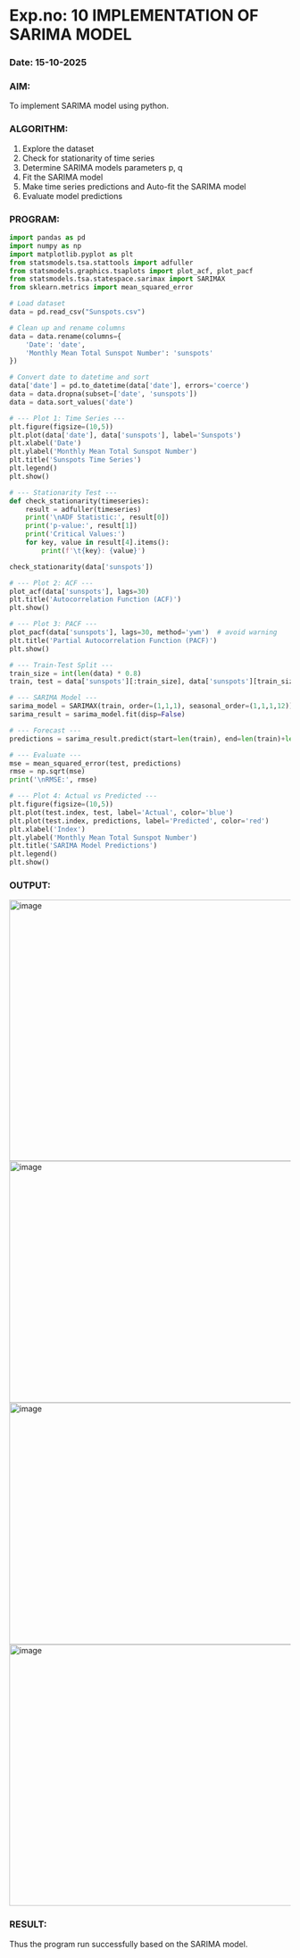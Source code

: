 # Exp.no: 10   IMPLEMENTATION OF SARIMA MODEL
### Date: 15-10-2025

### AIM:
To implement SARIMA model using python.
### ALGORITHM:
1. Explore the dataset
2. Check for stationarity of time series
3. Determine SARIMA models parameters p, q
4. Fit the SARIMA model
5. Make time series predictions and Auto-fit the SARIMA model
6. Evaluate model predictions
### PROGRAM:
```py
import pandas as pd
import numpy as np
import matplotlib.pyplot as plt
from statsmodels.tsa.stattools import adfuller
from statsmodels.graphics.tsaplots import plot_acf, plot_pacf
from statsmodels.tsa.statespace.sarimax import SARIMAX
from sklearn.metrics import mean_squared_error

# Load dataset
data = pd.read_csv("Sunspots.csv")

# Clean up and rename columns
data = data.rename(columns={
    'Date': 'date',
    'Monthly Mean Total Sunspot Number': 'sunspots'
})

# Convert date to datetime and sort
data['date'] = pd.to_datetime(data['date'], errors='coerce')
data = data.dropna(subset=['date', 'sunspots'])
data = data.sort_values('date')

# --- Plot 1: Time Series ---
plt.figure(figsize=(10,5))
plt.plot(data['date'], data['sunspots'], label='Sunspots')
plt.xlabel('Date')
plt.ylabel('Monthly Mean Total Sunspot Number')
plt.title('Sunspots Time Series')
plt.legend()
plt.show()

# --- Stationarity Test ---
def check_stationarity(timeseries):
    result = adfuller(timeseries)
    print('\nADF Statistic:', result[0])
    print('p-value:', result[1])
    print('Critical Values:')
    for key, value in result[4].items():
        print(f'\t{key}: {value}')

check_stationarity(data['sunspots'])

# --- Plot 2: ACF ---
plot_acf(data['sunspots'], lags=30)
plt.title('Autocorrelation Function (ACF)')
plt.show()

# --- Plot 3: PACF ---
plot_pacf(data['sunspots'], lags=30, method='ywm')  # avoid warning
plt.title('Partial Autocorrelation Function (PACF)')
plt.show()

# --- Train-Test Split ---
train_size = int(len(data) * 0.8)
train, test = data['sunspots'][:train_size], data['sunspots'][train_size:]

# --- SARIMA Model ---
sarima_model = SARIMAX(train, order=(1,1,1), seasonal_order=(1,1,1,12))
sarima_result = sarima_model.fit(disp=False)

# --- Forecast ---
predictions = sarima_result.predict(start=len(train), end=len(train)+len(test)-1)

# --- Evaluate ---
mse = mean_squared_error(test, predictions)
rmse = np.sqrt(mse)
print('\nRMSE:', rmse)

# --- Plot 4: Actual vs Predicted ---
plt.figure(figsize=(10,5))
plt.plot(test.index, test, label='Actual', color='blue')
plt.plot(test.index, predictions, label='Predicted', color='red')
plt.xlabel('Index')
plt.ylabel('Monthly Mean Total Sunspot Number')
plt.title('SARIMA Model Predictions')
plt.legend()
plt.show()
```
### OUTPUT:
<img width="850" height="468" alt="image" src="https://github.com/user-attachments/assets/6b9791ad-92d5-465a-9373-e685d0a8ae3f" />

<img width="568" height="433" alt="image" src="https://github.com/user-attachments/assets/47e922d7-d9e9-4f1d-aad7-9d06c7a1bef8" />

<img width="568" height="433" alt="image" src="https://github.com/user-attachments/assets/4b3a439b-3cb0-4c9a-b597-232ba77f74f0" />

<img width="850" height="468" alt="image" src="https://github.com/user-attachments/assets/7a71eec5-f2f3-4226-b883-e299f1dc00fa" />

### RESULT:
Thus the program run successfully based on the SARIMA model.
